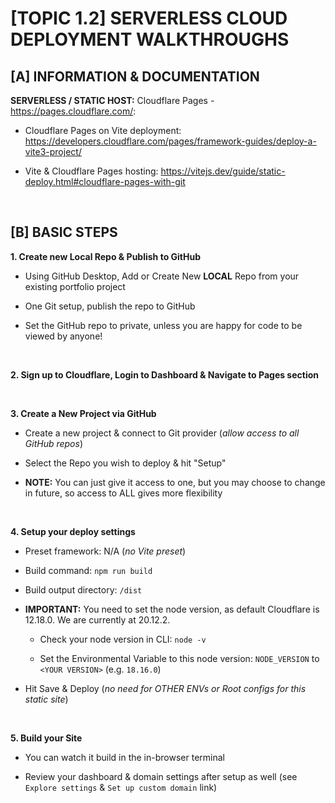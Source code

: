 # [TOPIC 1.2] SERVERLESS CLOUD DEPLOYMENT WALKTHROUGHS

## [A] INFORMATION & DOCUMENTATION

**SERVERLESS / STATIC HOST:** Cloudflare Pages - https://pages.cloudflare.com/:

  - Cloudflare Pages on Vite deployment: https://developers.cloudflare.com/pages/framework-guides/deploy-a-vite3-project/

  - Vite & Cloudflare Pages hosting: https://vitejs.dev/guide/static-deploy.html#cloudflare-pages-with-git

&nbsp;

## [B] BASIC STEPS

**1. Create new Local Repo & Publish to GitHub**

  - Using GitHub Desktop, Add or Create New **LOCAL** Repo from your existing portfolio project

  - One Git setup, publish the repo to GitHub

  - Set the GitHub repo to private, unless you are happy for code to be viewed by anyone!

&nbsp;

**2. Sign up to Cloudflare, Login to Dashboard & Navigate to Pages section**

&nbsp;

**3. Create a New Project via GitHub**

  - Create a new project & connect to Git provider (*allow access to all GitHub repos*)

  - Select the Repo you wish to deploy & hit "Setup"
  
  - **NOTE:** You can just give it access to one, but you may choose to change in future, so access to ALL gives more flexibility

&nbsp;

**4. Setup your deploy settings**

  - Preset framework: N/A (*no Vite preset*)

  - Build command: `npm run build`

  - Build output directory: `/dist`

  - **IMPORTANT:** You need to set the node version, as default Cloudflare is 12.18.0.  We are currently at 20.12.2.  

    - Check your node version in CLI: `node -v`

    - Set the Environmental Variable to this node version: `NODE_VERSION` to `<YOUR VERSION>` (e.g. `18.16.0`)

  - Hit Save & Deploy (*no need for OTHER ENVs or Root configs for this static site*)

&nbsp;

**5. Build your Site**

  - You can watch it build in the in-browser terminal

  - Review your dashboard & domain settings after setup as well (see `Explore settings` & `Set up custom domain` link)